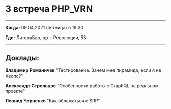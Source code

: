 # 3 встреча PHP_VRN

---

**Когда:** 09.04.2021 (пятница) в 19:30

**Где:** ЛитераБар, пр-т Революции, 53

---

## Доклады:

**Владимир Романичев** "Тестирование. Зачем мне пирамида, если я не Хеопс?"

**Александр Стрельцов** "Особенности работы с GraphQL на реальном проекте"

**Леонид Черненко** "Как облажаться с SRP"